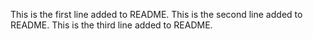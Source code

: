 This is the first line added to README.
This is the second line added to README.
This is the third line added to README.
